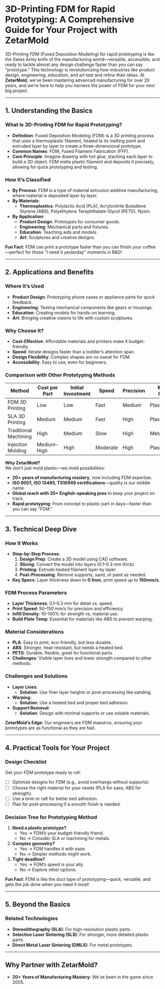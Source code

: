 # 3D-Printing FDM for Rapid Prototyping: A Comprehensive Guide for Your Project with ZetarMold

3D-Printing FDM (Fused Deposition Modeling) for rapid prototyping is like the Swiss Army knife of the manufacturing world—versatile, accessible, and ready to tackle almost any design challenge faster than you can say "prototype." This technology is revolutionizing how industries like product design, engineering, education, and art test and refine their ideas. At **ZetarMold**, we’ve been mastering advanced manufacturing for over 20 years, and we’re here to help you harness the power of FDM for your next big project.

---

## 1. Understanding the Basics

### What Is 3D-Printing FDM for Rapid Prototyping?

- **Definition**: Fused Deposition Modeling (FDM) is a 3D printing process that uses a thermoplastic filament, heated to its melting point and extruded layer by layer to create a three-dimensional prototype.
- **Common Names**: FDM, Fused Filament Fabrication (FFF).
- **Core Principle**: Imagine drawing with hot glue, stacking each layer to build a 3D object. FDM melts plastic filament and deposits it precisely, allowing for quick prototyping and testing.

### How It’s Classified

- **By Process**: FDM is a type of material extrusion additive manufacturing, where material is deposited layer by layer.
- **By Materials**:
  - **Thermoplastics**: Polylactic Acid (PLA), Acrylonitrile Butadiene Styrene (ABS), Polyethylene Terephthalate Glycol (PETG), Nylon.
- **By Application**:
  - **Product Design**: Prototypes for consumer goods.
  - **Engineering**: Mechanical parts and fixtures.
  - **Education**: Teaching aids and models.
  - **Art**: Sculptures and creative designs.

**Fun Fact**: FDM can print a prototype faster than you can finish your coffee—perfect for those "I need it yesterday" moments in R&D!

---

## 2. Applications and Benefits

### Where It’s Used

- **Product Design**: Prototyping phone cases or appliance parts for quick feedback.
- **Engineering**: Testing mechanical components like gears or housings.
- **Education**: Creating models for hands-on learning.
- **Art**: Bringing creative visions to life with custom sculptures.

### Why Choose It?

- **Cost-Effective**: Affordable materials and printers make it budget-friendly.
- **Speed**: Iterate designs faster than a toddler’s attention span.
- **Design Flexibility**: Complex shapes are no sweat for FDM.
- **Accessibility**: Easy to use, even for beginners.

### Comparison with Other Prototyping Methods

| Method                | Cost per Part | Initial Investment | Speed    | Precision | Material Options | Complexity |
| --------------------- | ------------- | ------------------ | -------- | --------- | ---------------- | ---------- |
| FDM 3D Printing       | Low           | Low                | Fast     | Medium    | Plastics         | Medium     |
| SLA 3D Printing       | Medium        | Medium             | Fast     | High      | Plastics         | High       |
| Traditional Machining | High          | Medium             | Slow     | High      | Metals/Plastics  | Medium     |
| Injection Molding     | Medium-High   | High               | Moderate | High      | Plastics         | High       |

**Why ZetarMold?**  
We don’t just mold plastic—we mold possibilities:

- **20+ years of manufacturing mastery**, now including FDM expertise.
- **ISO 9001, ISO 13485, TS16949 certifications**—quality is our middle name.
- **Global reach with 20+ English-speaking pros** to keep your project on track.
- **Rapid prototyping**: From concept to plastic part in days—faster than you can say "FDM."

---

## 3. Technical Deep Dive

### How It Works

- **Step-by-Step Process**:
  1. **Design Prep**: Create a 3D model using CAD software.
  2. **Slicing**: Convert the model into layers (0.1–0.3 mm thick).
  3. **Printing**: Extrude heated filament layer by layer.
  4. **Post-Processing**: Remove supports, sand, or paint as needed.
- **Key Specs**: Layer thickness down to **0.1mm**, print speed up to **150mm/s**.

### FDM Process Parameters

- **Layer Thickness**: 0.1–0.3 mm for detail vs. speed.
- **Print Speed**: 50–150 mm/s for precision and efficiency.
- **Infill Density**: 10–100% for strength vs. material use.
- **Build Plate Temp**: Essential for materials like ABS to prevent warping.

### Material Considerations

- **PLA**: Easy to print, eco-friendly, but less durable.
- **ABS**: Stronger, heat-resistant, but needs a heated bed.
- **PETG**: Durable, flexible, great for functional parts.
- **Challenges**: Visible layer lines and lower strength compared to other methods.

### Challenges and Solutions

- **Layer Lines**:
  - **Solution**: Use finer layer heights or post-processing like sanding.
- **Warping**:
  - **Solution**: Use a heated bed and proper bed adhesion.
- **Support Removal**:
  - **Solution**: Design with minimal supports or use soluble materials.

**ZetarMold’s Edge**: Our engineers are FDM maestros, ensuring your prototypes are as functional as they are fast.

---

## 4. Practical Tools for Your Project

### Design Checklist

Get your FDM prototype ready to roll:

- [ ] Optimize designs for FDM (e.g., avoid overhangs without supports).
- [ ] Choose the right material for your needs (PLA for ease, ABS for strength).
- [ ] Use a brim or raft for better bed adhesion.
- [ ] Plan for post-processing if a smooth finish is needed.

### Decision Tree for Prototyping Method

1. **Need a plastic prototype?**
   - Yes → FDM’s your budget-friendly friend.
   - No → Consider SLA or machining for metals.
2. **Complex geometry?**
   - Yes → FDM handles it with ease.
   - No → Simpler methods might work.
3. **Tight deadline?**
   - Yes → FDM’s speed is your ally.
   - No → Explore other options.

**Fun Fact**: FDM is like the duct tape of prototyping—quick, versatile, and gets the job done when you need it most!

---

## 5. Beyond the Basics

### Related Technologies

- **Stereolithography (SLA)**: For high-resolution plastic parts.
- **Selective Laser Sintering (SLS)**: For stronger, more detailed plastic parts.
- **Direct Metal Laser Sintering (DMLS)**: For metal prototypes.

---

## Why Partner with ZetarMold?

- **20+ Years of Manufacturing Mastery**: We’ve been in the game since 2005.
